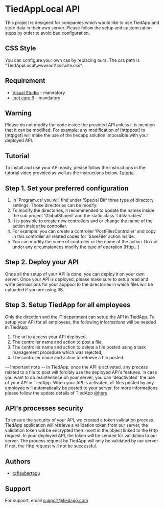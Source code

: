 # TiedAppLocal API

This project is designed for companies which would like to use TiedApp and store data in their own server. 
Please follow the setup and customization steps by order to avoid bad configuration.

## CSS Style
You can configure your own css by replacing ours.
The css path is "TiedAppLocal\wwwroot\css\site.css".

## Requirement
- [Visual Studio](https://visualstudio.microsoft.com/fr/) - mandatory
- [.net core 6](https://dotnet.microsoft.com/en-us/download/dotnet/6.0) - mandatory

## Warning
Please do not modify the code inside the provided API unless it is mention that it can be modified.
For example: any modification of [httppost] to [httpget] will make the use of the tiedapp solution impossible with your deployed API.

## Tutorial
To install and use your API easily, please follow the instructions in the tutorial video provided as well as the instructions below.
[Tutorial](https://tiedapp.com/TiedAppUpdateDetail/1012)

## Step 1. Set your preferred configuration
1. In 'Program.cs' you will find under 'Special Dir' three type of directory settings. Those directories can be modify.
2. To modify the directories, it recommended  to update the names inside the sub project 'GlobalShared' and the static class 'LibVariables'.
3. It is possible to create new controllers and or change the name of the action inside the controller.
4. For example: you can create a controller 'PostFilesController' and copy in this controller all related codes for 'SaveFile' action inside.
5. You can modify the name of controller or the name of the action. Do not under any circumstances modify the type of operation [Http...]

## Step 2. Deploy your API
Once all the setup of your API is done, you can deploy it on your own server.
Once your API is deployed, please make sure to setup read and write permissions for your apppool to the directories in which files will be uploaded if you are using IIS.

## Step 3. Setup TiedApp for all employees
Only the direction and the IT department can setup the API in TiedApp.
To setup your API for all employees, the following informations will be needed in TiedApp:
1. The url to access your API deployed,
2. The controller name and action to post a file,
3. The controller name and action to delete a file posted using a task management procedure which was rejected,
4. The controller name and action to retrieve a file posted.

-- Important note --
In TiedApp, once the API is activated, any process related to a file to post will forcibly use the deployed API's features.
In case you want to do maintenance on your server, you can 'deactivated' the use of your API in TiedApp.
When your API is activated, all files posted by any employee will automatically be posted to your server.
for more informations please follow the update details of TiedApp [@here](https://tiedapp.com/TiedAppUpdateDetail/1012)

## API's processes security
To ensure the security of your API, we created a token validation process.
TiedApp application will retrieve a validation token from our server, the validation token will be encrypted then insert in the object linked to the Http request. 
In your deployed API, the token will be sended for validation to our server. The process request by TiedApp will only be validated by our server. 
If not, the Http request will not be successful.

## Authors

- [@flaubertagu](https://github.com/flaubertagu)

## Support

For support, email support@tiedapp.com

